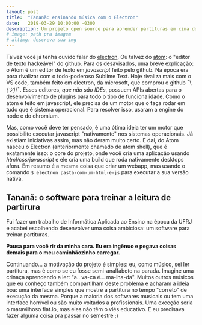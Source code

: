 ```yaml
---
layout: post
title:  "Tananã: ensinando música com o Electron"
date:   2019-03-29 10:00:00 -0300
description: Um projeto open source para aprender partituras em cima do electron, uma ferramenta javascript usada por Spotify, Discord, Slack, Skype e outros para criar apps que rodem em windows/gnu-linux/mac.
# image: path pra imagem
# altimg: descreva sua img
---
```


Talvez você já tenha ouvido falar do [electron](https://electronjs.org/). Ou talvez do [atom](https://atom.io/): o "editor de texto hackeável" do github. Para os desavisados, uma breve explicação: o Atom é um editor de texto em *javascript* feito pelo github. Na época era para rivalizar com o todo-poderoso Sublime Text. Hoje rivaliza mais com o VS code, também feito em electron, da microsoft, que comprou o github ¯\\_(ツ)_/¯. Esses editores, *que não são IDEs*, possuem APIs abertas para o desenvolvimento de plugins para todo o tipo de funcionalidade. Como o atom é feito em javascript, ele precisa de um motor que o faça rodar em tudo que é sistema operacional. Para resolver isso, usaram a engine do node e do chromium.

Mas, como você deve ter pensado, é uma ótima ideia ter um motor que possibilite executar javascript "nativamente" nos sistemas operacionais. Já existiam iniciativas assim, mas não deram muito certo. E daí, do Atom nasceu o Electron (anteriormente chamado de atom shell), que é exatamente isso: o core do projeto, onde você cria uma aplicação usando *html/css/javascript* e ele cria uma build que roda nativamente desktops afora. Em resumo é a mesma coisa que criar um webapp, mas usando o comando `$ electron pasta-com-um-html-e-js` para executar a sua versão nativa.


## Tananã: o software para treinar a leitura de partirura
Fui fazer um trabalho de Informática Aplicada ao Ensino na época da UFRJ e acabei escolhendo desenvolver uma coisa ambiciosa: um software para treinar partituras.

**Pausa para você rir da minha cara. Eu era ingênuo e pegava coisas demais para o meu caminhãozinho carregar.**

Continuando… a motivação do projeto é simples: eu, como músico, sei ler partitura, mas é como se eu fosse semi-analfabeto na parada. Imagine uma crinaça aprendendo a ler: "a.. va-ca é… ma-lha-da". Muitos outros músicos que eu conheço também compartilham deste problema e acharam a ideia boa: uma interface simples que mostre a partitura no tempo "correto" de execução da mesma. Porque a maioria dos softwares musicais ou tem uma interface horrível ou são muito voltados a profissionais. Uma exceção seria o maravilhoso flat.io, mas eles não têm o viés educativo. E eu precisava fazer alguma coisa pra passar no semestre ;)
